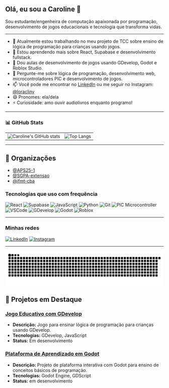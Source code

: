## Olá, eu sou a Caroline 👋

Sou estudante/engenheira de computação apaixonada por programação, desenvolvimento de jogos educacionais e tecnologia que transforma vidas.

---
- 🔭 Atualmente estou trabalhando no meu projeto de TCC sobre ensino de lógica de programação para crianças usando jogos.
- 🌱 Estou aprendendo mais sobre React, Supabase e desenvolvimento fullstack.
- 👯 Dou aulas de desenvolvimento de jogos usando GDevelop, Godot e Roblox Studio.
- 💬 Pergunte-me sobre lógica de programação, desenvolvimento web, microcontroladores PIC e desenvolvimento de jogos.
- 📫 Você pode me encontrar no [LinkedIn](https://www.linkedin.com/in/caroline-souza-534694220/) ou me seguir no Instagram: [@loracliny](https://www.instagram.com/loracliny/)
- 😄 Pronomes: ela/dela
- ⚡ Curiosidade: amo ouvir audiolivros enquanto programo!

---

### 📊 GitHub Stats

<table>
  <tr>
    <td>
      <img src="https://github-readme-stats.vercel.app/api?username=CarolineSouza626&show_icons=true&theme=radical&hide_title=false" alt="Caroline's GitHub stats" />
    </td>
    <td>
      <img src="https://github-readme-stats.vercel.app/api/top-langs/?username=CarolineSouza626&layout=compact&theme=radical" alt="Top Langs" />
    </td>
  </tr>
</table>

---
## 👥 Organizações

- [@APS25-1](https://github.com/APS25-1)
- [@SGPA-extensao](https://github.com/SGPA-extensao)
- [@ifmt-cba](https://github.com/ifmt-cba)


### Tecnologias que uso com frequência

![React](https://img.shields.io/badge/-React-20232A?style=flat&logo=react)
![Supabase](https://img.shields.io/badge/-Supabase-3ECF8E?style=flat&logo=supabase)
![JavaScript](https://img.shields.io/badge/-JavaScript-F7DF1E?style=flat&logo=javascript&logoColor=black)
![Python](https://img.shields.io/badge/-Python-3776AB?style=flat&logo=python&logoColor=white)
![Git](https://img.shields.io/badge/-Git-F05032?style=flat&logo=git&logoColor=white)
![PIC Microcontroller](https://img.shields.io/badge/-PIC_Microcontroller-EF4343?style=flat&logo=microchip)
![VSCode](https://img.shields.io/badge/-VSCode-007ACC?style=flat&logo=visual-studio-code&logoColor=white)
![GDevelop](https://img.shields.io/badge/-GDevelop-28A0EF?style=flat&logo=godot-engine)
![Godot](https://img.shields.io/badge/-Godot-478CBF?style=flat&logo=godot-engine&logoColor=white)
![Roblox](https://img.shields.io/badge/-Roblox-EC1C24?style=flat&logo=roblox&logoColor=white)

---

### Minhas redes

[![LinkedIn](https://img.shields.io/badge/-LinkedIn-0077B5?style=flat&logo=linkedin&logoColor=white)](https://www.linkedin.com/in/caroline-souza-534694220/)
[![Instagram](https://img.shields.io/badge/-Instagram-E4405F?style=flat&logo=instagram&logoColor=white)](https://www.instagram.com/loracliny/)

---
![Snake animation](https://github.com/CarolineSouza626/CarolineSouza626/blob/output/github-contribution-grid-snake.svg)

## 🚀 Projetos em Destaque

### [Jogo Educativo com GDevelop](https://github.com/CarolineSouza626/jogo-educativo-gdevelop)
- **Descrição:** Jogo para ensinar lógica de programação para crianças usando GDevelop.
- **Tecnologias:** GDevelop, JavaScript
- **Status:** Em desenvolvimento

### [Plataforma de Aprendizado em Godot](https://github.com/CarolineSouza626/plataforma-godot)
- **Descrição:** Projeto de plataforma interativa com Godot para ensino de conceitos básicos de programação.
- **Tecnologias:** Godot Engine, GDScript
- **Status:** em desenvolvimento

